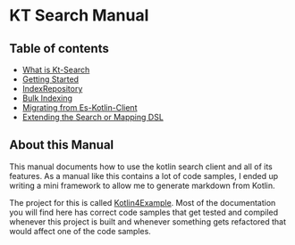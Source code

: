 # KT Search Manual 

## Table of contents

- [What is Kt-Search](WhatIsKtSearch.md)
- [Getting Started](GettingStarted.md)
- [IndexRepository](IndexRepository.md)
- [Bulk Indexing](BulkIndexing.md)
- [Migrating from Es-Kotlin-Client](Migrating.md)
- [Extending the Search or Mapping DSL](ExtendingTheDSL.md)

## About this Manual

This manual documents how to use the kotlin search client and all of its features. As a manual like this contains a lot of code samples, I ended up writing a mini framework to allow me to generate markdown from Kotlin.

The project for this is called [Kotlin4Example](https://github.com/jillesvangurp/kotlin4example). Most of the documentation you will find here has correct code samples that get tested and compiled whenever this project is built and whenever something gets refactored that would affect one of the code samples.


